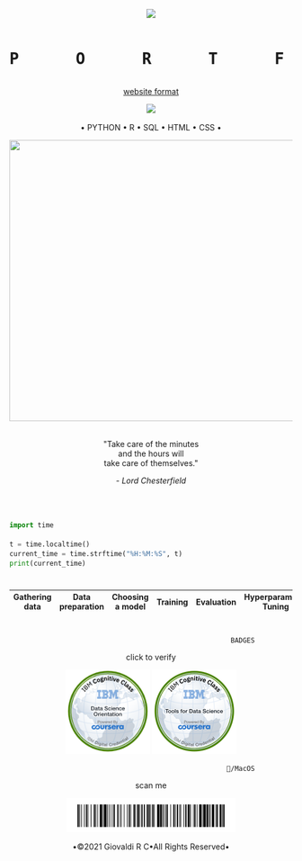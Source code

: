 <!DOCTYPE html>
<html>

<p align="center">
	<img width="40" src="https://github.githubassets.com/images/spinners/octocat-spinner-64.gif">
</p>
<pre><p align="center"><h1>P      O      R      T      F      O      L      I      O </h1></pre>


<p align="center">
	<a href="https://giovaldirchaniago.github.io/">website format</a>
</p>

<p align="center">
  <a href="https://github.com/giovaldirchaniago" alt="https://github.com/giovaldirchaniago"><img src="https://img.shields.io/static/v1?style=for-the-badge&label=DataScientist%20&message=DataAnalyst&color=000000"></a>
</p>


<p align="center">• PYTHON • R • SQL • HTML • CSS •<br>
	
<p align="center">
	<img height="500" width="600" src="https://media.giphy.com/media/3oxRmgZTLdUMKAef72/giphy.gif">
</p>

##
<p align="center">"Take care of the minutes<br>
and the hours will<br>
take care of themselves."</p>

<p align="center"><em>- Lord Chesterfield</em></p><br>


```python

import time

t = time.localtime()
current_time = time.strftime("%H:%M:%S", t)
print(current_time)
```
#
| Gathering data | Data preparation | Choosing a model | Training | Evaluation | Hyperparameter Tuning | Prediction |
| --- | --- | --- | --- | --- | --- | --- |
#

```text
                                                       BADGES
```
<p align="center">click to verify
<p align="center">
  <a href="https://www.youracclaim.com/badges/430dc9b7-3d40-4c5b-887f-a439b7ace365/public_url"><img src="https://github.com/giovaldirchaniago/giovaldirchaniago/blob/main/data-science-orientation.png" alt="GiovaldiRC" width="150" height="150"></a>
  <a href="https://www.youracclaim.com/badges/dae8e3ec-43fe-4b62-af68-7b834c7014b9/public_url"><img src="https://github.com/giovaldirchaniago/giovaldirchaniago/blob/main/tools-for-data-science.png" alt="GiovaldiRC" width="150" height="150"></a>
</p>

```text
                                                      /MacOS
```
<p align="center">scan me
<p align="center">
	<img width="300" src="https://github.com/giovaldirchaniago/giovaldirchaniago/blob/main/IMG_6822.jpg">
</p>

<p align="center">•©2021 Giovaldi R C•All Rights Reserved•<br>
</body>
</html>
